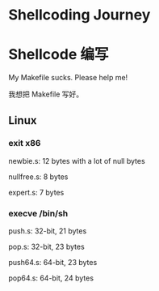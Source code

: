 # Shellcoding Journey
# Shellcode 编写

My Makefile sucks. Please help me!

我想把 Makefile 写好。

## Linux

### exit x86

newbie.s: 12 bytes with a lot of null bytes

nullfree.s: 8 bytes

expert.s: 7 bytes


### execve /bin/sh

push.s: 32-bit, 21 bytes

pop.s: 32-bit, 23 bytes

push64.s: 64-bit, 23 bytes

pop64.s: 64-bit, 24 bytes
